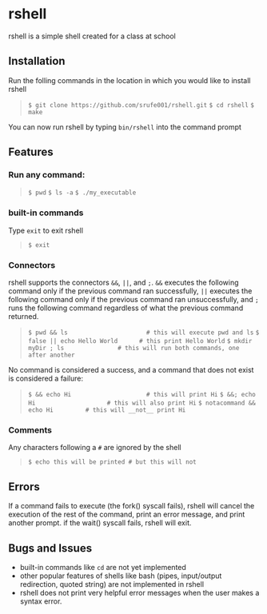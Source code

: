 # rshell
rshell is a simple shell created for a class at school

## Installation ##

Run the folling commands in the location in which you would like to install
rshell

> `$ git clone https://github.com/srufe001/rshell.git`
> `$ cd rshell`
> `$ make`

You can now run rshell by typing `bin/rshell` into the command prompt

## Features ##

### Run any command: ###

> `$ pwd`
> `$ ls -a`
> `$ ./my_executable`

### built-in commands ###

Type `exit` to exit rshell

> `$ exit`

### Connectors ###

rshell supports the connectors `&&`, `||`, and `;`.
`&&` executes the following command only if the previous command ran
successfully,
`||` executes the following command only if the previous command ran unsuccessfully, 
and `;` runs the following command regardless of what the previous command returned.

> `$ pwd && ls                      # this will execute pwd and ls`
> `$ false || echo Hello World      # this print Hello World`
> `$ mkdir myDir ; ls               # this will run both commands, one after another`

No command is considered a success, and a command that does not exist is
considered a failure:

> `$ && echo Hi                     # this will print Hi`
> `$ &&; echo Hi                    # this will also print Hi`
> `$ notacommand && echo Hi         # this will __not__ print Hi`

### Comments ###

Any characters following a `#` are ignored by the shell

> `$ echo this will be printed # but this will not`

## Errors ##

If a command fails to execute (the fork() syscall fails), rshell will cancel the execution of the rest of
the command, print an error message, and print another prompt.
if the wait() syscall fails, rshell will exit.

## Bugs and Issues ##

* built-in commands like `cd` are not yet implemented
* other popular features of shells like bash (pipes, input/output redirection, quoted string) are not implemented in rshell 
* rshell does not print very helpful error messages when the user makes a syntax error. 
